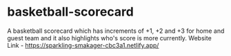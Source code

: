 # basketball-scorecard
A basketball scorecard which has increments of +1, +2 and +3 for home and guest team and it also highlights who's score is more currently.
Website Link - https://sparkling-smakager-cbc3a1.netlify.app/
